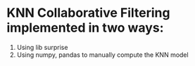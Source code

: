 # KNN Collaborative Filtering implemented in two ways:
1. Using lib surprise
2. Using numpy, pandas to manually compute the KNN model
